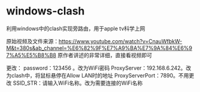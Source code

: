 # windows-clash
利用windows中的clash实现旁路由，用于apple tv科学上网

原始视频及文件来源：https://www.youtube.com/watch?v=CnauWfbkW-M&t=380s&ab_channel=%E6%82%9F%E7%A9%BA%E7%9A%84%E6%97%A5%E5%B8%B8
原作者讲述的非常详细，直接看视频即可

更改：
password：123456 。改为WiFi密码
ProxyServer：192.168.6.242。改为clash中，将鼠标悬停在Allow LAN时的地址
ProxyServerPort：7890。不用更改
SSID_STR：请输入WiFi名称。改为需要连接的WiFi名称
